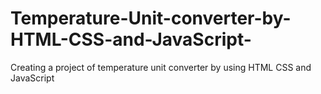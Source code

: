 # Temperature-Unit-converter-by-HTML-CSS-and-JavaScript-
Creating a project of temperature unit converter by using HTML CSS and JavaScript 
